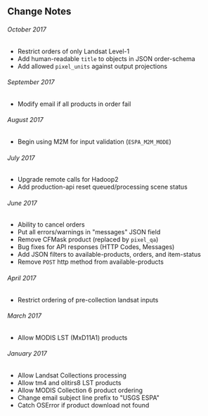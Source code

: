 ## Change Notes
###### October 2017
* Restrict orders of only Landsat Level-1
* Add human-readable `title` to objects in JSON order-schema
* Add allowed `pixel_units` against output projections
###### September 2017
* Modify email if all products in order fail
###### August 2017
* Begin using M2M for input validation (`ESPA_M2M_MODE`)
###### July 2017
* Upgrade remote calls for Hadoop2
* Add production-api reset queued/processing scene status
###### June 2017 
* Ability to cancel orders
* Put all errors/warnings in "messages" JSON field
* Remove CFMask product (replaced by `pixel_qa`)
* Bug fixes for API responses (HTTP Codes, Messages)
* Add JSON filters to available-products, orders, and item-status
* Remove `POST` http method from available-products 
###### April 2017
* Restrict ordering of pre-collection landsat inputs
###### March 2017
* Allow MODIS LST (MxD11A1) products
###### January 2017
* Allow Landsat Collections processing
* Allow tm4 and olitirs8 LST products
* Allow MODIS Collection 6 product ordering
* Change email subject line prefix to "USGS ESPA"
* Catch OSError if product download not found
